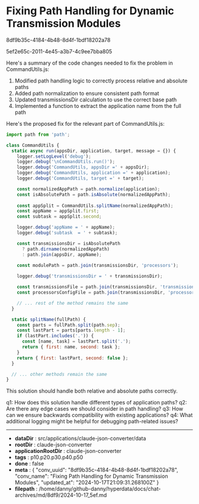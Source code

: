 # Fixing Path Handling for Dynamic Transmission Modules

8df9b35c-4184-4b48-8d4f-1bdf18202a78

5ef2e65c-2011-4e45-a3b7-4c9ee7bba805

 Here's a summary of the code changes needed to fix the problem in CommandUtils.js:

1. Modified path handling logic to correctly process relative and absolute paths
2. Added path normalization to ensure consistent path format
3. Updated transmissionsDir calculation to use the correct base path
4. Implemented a function to extract the application name from the full path

Here's the proposed fix for the relevant part of CommandUtils.js:

```javascript
import path from 'path';

class CommandUtils {
  static async run(appsDir, application, target, message = {}) {
    logger.setLogLevel('debug');
    logger.debug('\nCommandUtils.run()');
    logger.debug('CommandUtils, appsDir =' + appsDir);
    logger.debug('CommandUtils, application =' + application);
    logger.debug('CommandUtils, target =' + target);

    const normalizedAppPath = path.normalize(application);
    const isAbsolutePath = path.isAbsolute(normalizedAppPath);
    
    const appSplit = CommandUtils.splitName(normalizedAppPath);
    const appName = appSplit.first;
    const subtask = appSplit.second;

    logger.debug('appName = ' + appName);
    logger.debug('subtask  = ' + subtask);

    const transmissionsDir = isAbsolutePath 
      ? path.dirname(normalizedAppPath)
      : path.join(appsDir, appName);
    
    const modulePath = path.join(transmissionsDir, 'processors');

    logger.debug('transmissionsDir = ' + transmissionsDir);

    const transmissionsFile = path.join(transmissionsDir, 'transmissions.ttl');
    const processorsConfigFile = path.join(transmissionsDir, 'processors-config.ttl');

    // ... rest of the method remains the same
  }

  static splitName(fullPath) {
    const parts = fullPath.split(path.sep);
    const lastPart = parts[parts.length - 1];
    if (lastPart.includes('.')) {
      const [name, task] = lastPart.split('.');
      return { first: name, second: task };
    }
    return { first: lastPart, second: false };
  }

  // ... other methods remain the same
}
```

This solution should handle both relative and absolute paths correctly.

q1: How does this solution handle different types of application paths?
q2: Are there any edge cases we should consider in path handling?
q3: How can we ensure backwards compatibility with existing applications?
q4: What additional logging might be helpful for debugging path-related issues?

---

* **dataDir** : src/applications/claude-json-converter/data
* **rootDir** : claude-json-converter
* **applicationRootDir** : claude-json-converter
* **tags** : p10.p20.p30.p40.p50
* **done** : false
* **meta** : {
  "conv_uuid": "8df9b35c-4184-4b48-8d4f-1bdf18202a78",
  "conv_name": "Fixing Path Handling for Dynamic Transmission Modules",
  "updated_at": "2024-10-17T21:09:31.268100Z"
}
* **filepath** : /home/danny/github-danny/hyperdata/docs/chat-archives/md/8df9/2024-10-17_5ef.md